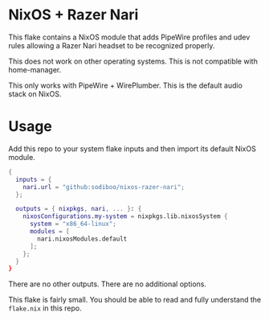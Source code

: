 # NixOS + Razer Nari

This flake contains a NixOS module that adds PipeWire profiles and udev rules allowing a Razer Nari headset to be recognized properly.

This does not work on other operating systems. This is not compatible with home-manager.

This only works with PipeWire + WirePlumber. This is the default audio stack on NixOS.

# Usage

Add this repo to your system flake inputs and then import its default NixOS module.

```nix
{
  inputs = {
    nari.url = "github:sodiboo/nixos-razer-nari";
  };

  outputs = { nixpkgs, nari, ... }: {
    nixosConfigurations.my-system = nixpkgs.lib.nixosSystem {
      system = "x86_64-linux";
      modules = [
        nari.nixosModules.default
      ];
    };
  }
}
```

There are no other outputs. There are no additional options.

This flake is fairly small. You should be able to read and fully understand the `flake.nix` in this repo.

